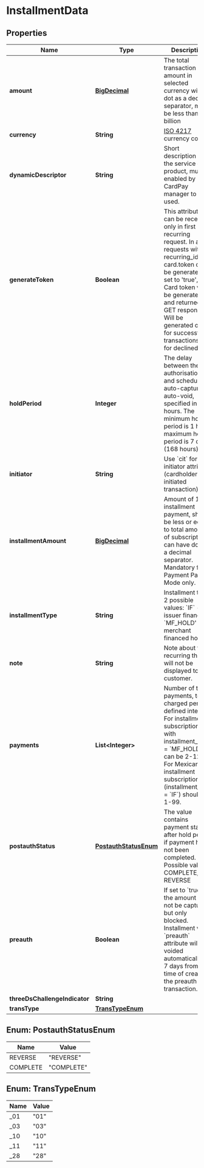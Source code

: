 
# InstallmentData

## Properties
Name | Type | Description | Notes
------------ | ------------- | ------------- | -------------
**amount** | [**BigDecimal**](BigDecimal.md) | The total transaction amount in selected currency with dot as a decimal separator, must be less than 10 billion |  [optional]
**currency** | **String** | [ISO 4217](https://en.wikipedia.org/wiki/ISO_4217) currency code | 
**dynamicDescriptor** | **String** | Short description of the service or product, must be enabled by CardPay manager to be used. |  [optional]
**generateToken** | **Boolean** | This attribute can be received only in first recurring request. In all requests with recurring_id card.token can&#39;t be generated. If set to &#39;true&#39;, Card token will be generated and returned in GET response. Will be generated only for successful transactions (not for declined). |  [optional]
**holdPeriod** | **Integer** | The delay between the authorisation and scheduled auto-capture or auto-void, specified in hours. The minimum hold period is 1 hour, maximum hold period is 7 days (168 hours). |  [optional]
**initiator** | **String** | Use &#x60;cit&#x60; for initiator attribute (cardholder initiated transaction). | 
**installmentAmount** | [**BigDecimal**](BigDecimal.md) | Amount of 1 installment payment, should be less or equal to total amount of subscription, can have dot as a decimal separator. Mandatory for Payment Page Mode only. |  [optional]
**installmentType** | **String** | Installment type, 2 possible values: &#x60;IF&#x60; - issuer financed &#x60;MF_HOLD&#39; - merchant financed hold |  [optional]
**note** | **String** | Note about the recurring that will not be displayed to customer. |  [optional]
**payments** | **List&lt;Integer&gt;** | Number of total payments, to be charged per defined interval. For installment subscription with installment_type &#x3D; &#x60;MF_HOLD&#x60; can be 2-12. For Mexican installment subscription (installment_type &#x3D; &#x60;IF&#x60;) should be 1-99. |  [optional]
**postauthStatus** | [**PostauthStatusEnum**](#PostauthStatusEnum) | The value contains payment status after hold period if payment has not been completed. Possible values: COMPLETE, REVERSE |  [optional]
**preauth** | **Boolean** | If set to &#x60;true&#x60;, the amount will not be captured but only blocked. Installment with &#x60;preauth&#x60; attribute will be voided automatically in 7 days from the time of creating the preauth transaction. |  [optional]
**threeDsChallengeIndicator** | **String** |  |  [optional]
**transType** | [**TransTypeEnum**](#TransTypeEnum) |  |  [optional]


<a name="PostauthStatusEnum"></a>
## Enum: PostauthStatusEnum
Name | Value
---- | -----
REVERSE | &quot;REVERSE&quot;
COMPLETE | &quot;COMPLETE&quot;


<a name="TransTypeEnum"></a>
## Enum: TransTypeEnum
Name | Value
---- | -----
_01 | &quot;01&quot;
_03 | &quot;03&quot;
_10 | &quot;10&quot;
_11 | &quot;11&quot;
_28 | &quot;28&quot;



